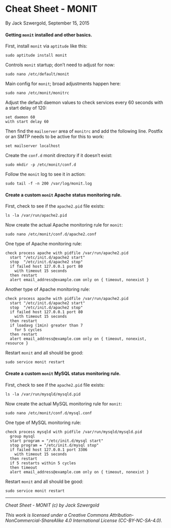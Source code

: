 # Cheat Sheet - MONIT

By Jack Szwergold, September 15, 2015

#### Getting `monit` installed and other basics.

First, install `monit` via `aptitude` like this:

    sudo aptitude install monit

Controls `monit` startup; don’t need to adjust for now:

    sudo nano /etc/default/monit

Main config for `monit`; broad adjustments happen here:

    sudo nano /etc/monit/monitrc

Adjust the default daemon values to check services every 60 seconds with a start delay of 120:

	set daemon 60
	with start delay 60

Then find the `mailserver` area of `monitrc` and add the following line. Postfix or an SMTP needs to be active for this to work:

    set mailserver localhost

Create the `conf.d` monit directory if it doesn’t exist:

	sudo mkdir -p /etc/monit/conf.d

Follow the `monit` log to see it in action:

    sudo tail -f -n 200 /var/log/monit.log

#### Create a custom `monit` Apache status monitoring rule.

First, check to see if the `apache2.pid` file exists:

    ls -la /var/run/apache2.pid

Now create the actual Apache monitoring rule for `monit`:

    sudo nano /etc/monit/conf.d/apache2.conf

One type of Apache monitoring rule:

	check process apache with pidfile /var/run/apache2.pid
      start "/etc/init.d/apache2 start"
      stop  "/etc/init.d/apache2 stop"
      if failed host 127.0.0.1 port 80
        with timeout 15 seconds
      then restart
      alert email_address@example.com only on { timeout, nonexist }

Another type of Apache monitoring rule:

	check process apache with pidfile /var/run/apache2.pid
      start "/etc/init.d/apache2 start"
      stop  "/etc/init.d/apache2 stop"
      if failed host 127.0.0.1 port 80
        with timeout 15 seconds
      then restart
      if loadavg (1min) greater than 7
        for 5 cycles
      then restart
      alert email_address@example.com only on { timeout, nonexist, resource }
	
Restart `monit` and all should be good:

    sudo service monit restart

#### Create a custom `monit` MySQL status monitoring rule.

First, check to see if the `apache2.pid` file exists:

    ls -la /var/run/mysqld/mysqld.pid

Now create the actual MySQL monitoring rule for `monit`:

    sudo nano /etc/monit/conf.d/mysql.conf

One type of MySQL monitoring rule:

	check process mysqld with pidfile /var/run/mysqld/mysqld.pid
	  group mysql
	  start program = "/etc/init.d/mysql start"
	  stop program = "/etc/init.d/mysql stop"
	  if failed host 127.0.0.1 port 3306
	    with timeout 15 seconds
	  then restart
	  if 5 restarts within 5 cycles
	  then timeout
	  alert email_address@example.com only on { timeout, nonexist }

Restart `monit` and all should be good:

    sudo service monit restart

***

*Cheat Sheet - MONIT (c) by Jack Szwergold*

*This work is licensed under a Creative Commons Attribution-NonCommercial-ShareAlike 4.0 International License (CC-BY-NC-SA-4.0).*